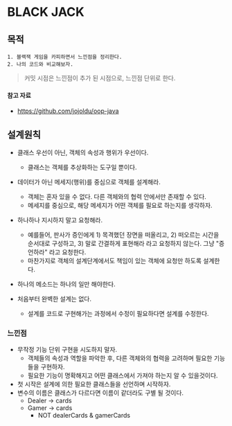 # BLACK JACK

## 목적
    1. 블랙잭 게임을 카피하면서 느낀점을 정리한다.
    2. 나의 코드와 비교해보자. 
    
> 커밋 시점은 느낀점이 추가 된 시점으로, 느낀점 단위로 한다.
    
#### 참고 자료
- https://github.com/jojoldu/oop-java

## 설계원칙
- 클래스 우선이 아닌, 객체의 속성과 행위가 우선이다.
    - 클래스는 객체를 추상화하는 도구일 뿐이다.
        
- 데이터가 아닌 메세지(행위)를 중심으로 객체를 설계해라.
    - 객체는 혼자 있을 수 없다. 다른 객체와의 협력 안에서만 존재할 수 있다.
    - 메세지를 중심으로, 해당 메세지가 어떤 객체를 필요로 하는지를 생각하자.
- 하나하나 지시하지 말고 요청해라.
    - 예를들어, 판사가 증인에게 1) 목격했던 장면을 떠올리고, 2) 떠오르는 시간을 순서대로 구성하고, 3) 말로 간결하게 표현해라 라고 요청하지 않는다. 그냥 "증언하라" 라고 요청한다.
    - 마찬가지로 객체의 설계단계에서도 책임이 있는 객체에 요청만 하도록 설계한다.
- 하나의 메소드는 하나의 일만 해야한다.
- 처음부터 완벽한 설계는 없다.
    - 설계를 코드로 구현해가는 과정에서 수정이 필요하다면 설계를 수정한다.
    
### 느낀점
- 무작정 기능 단위 구현을 시도하지 말자.
    - 객체들의 속성과 역할을 파악한 후, 다른 객체와의 협력을 고려하며 필요한 기능들을 구현하자.
    - 필요한 기능이 명확해지고 어떤 클래스에서 가져야 하는지 알 수 있을것이다.
- 첫 시작은 설계에 의한 필요한 클래스들을 선언하며 시작하자.
- 변수의 이름은 클래스가 다르다면 이름이 같더라도 구별 될 것이다.
    - Dealer -> cards
    - Gamer -> cards
        - NOT dealerCards & gamerCards
